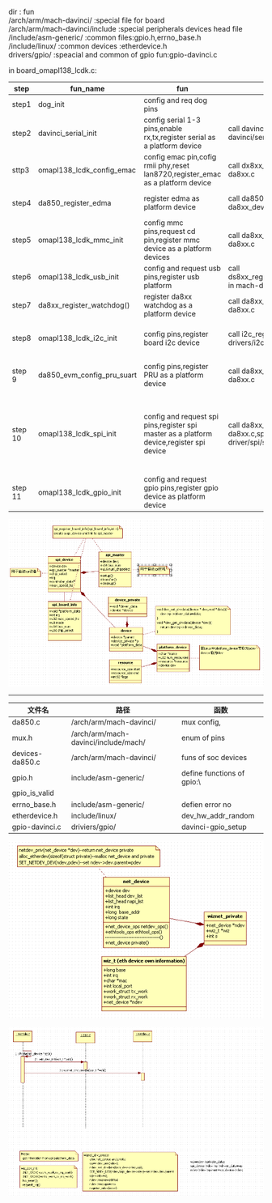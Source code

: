 dir	: fun   
/arch/arm/mach-davinci/			:special file for board   
/arch/arm/mach-davinci/include	:special peripherals devices head file   
/include/asm-generic/	:common files:gpio.h,errno_base.h  
/include/linux/			:common devices :etherdevice.h  
drivers/gpio/			:speacial and common of gpio fun:gpio-davinci.c  

in board_omapl138_lcdk.c:

|step|fun_name|fun|call fun |data in|
|-|-|-|-|-|
|step1|dog_init	|config and req dog pins||<img width=200>gpio(6,2),gpio(4,1)|
|step2|davinci_serial_init|config serial 1-3 pins,enable rx,tx,register serial as a platform device|call davinci_serial_init in  mach-davinci/serial.c|pins define in da850.c,device define in devices-da8xx.c|
|sttp3|omapl138_lcdk_config_emac|config emac pin,cofig rmii phy,reset lan8720,register_emac as a platform device |call dx8xx_register_emac in devices-da8xx.c|pins define in board,emac devices in devices-da8xx.c|
|step4|da850_register_edma|register edma as platform device|call da850_register_edma in da8xx_devices.c|edma devices define in devices-da8xx.c|
|step5|omapl138_lcdk_mmc_init|config mmc pins,request cd pin,register mmc device as a platform devices|call da8xx_register_mmcsd0 in devices-da8xx.c|pins define in board,device define in devices-da8xx.c|
|step6|omapl138_lcdk_usb_init|config and request usb pins,register usb platform|call ds8xx_register_usb20,da8xx_board_usb_init in mach-davinci/usb.c|pin define in board,device define in usb.c|
|step7|da8xx_register_watchdog()|register da8xx watchdog as a platform device|call da8xx_register_watchdog in devices-da8xx.c|device define in devices-da8xx.c|
|step8|omapl138_lcdk_i2c_init|config pins,register board i2c device |call i2c_register_board_info in drivers/i2c/i2c_board_info.c|pins define in da850.c(1,4)(1,5),i2c device define in board file|
|step 9|da850_evm_config_pru_suart|config pins,register PRU as a platform device|call da8xx_register_pru_suart in devices-da8xx.c|pins define in da850.c,device define in devices-da8xx.c|
|step 10|omapl138_lcdk_spi_init|config and request spi pins,register spi master as a platform device,register spi device|call da8xx_register_spi in devices-da8xx.c,spi_register_board_info in driver/spi/spi.c|spi master pin in da850.c,spi master device define in devices-da8xx.c \  spi device other pin define in board,spi device define in board|
|step 11|omapl138_lcdk_gpio_init|config and request gpio pins,register gpio device as  platform device||pins and device define in board|

![](1.png)

------------

|文件名|路径|函数|
|----|----|----|
|da850.c|/arch/arm/mach-davinci/|mux config,|
|mux.h|/arch/arm/mach-davinci/include/mach/|enum of pins|
|devices-da850.c|/arch/arm/mach-davinci/|funs of soc devices|
|gpio.h|include/asm-generic/|define functions of gpio:\
				gpio_is_valid|
|errno_base.h|include/asm-generic/|defien error no|
|etherdevice.h|include/linux/|dev_hw_addr_random|
|gpio-davinci.c|driviers/gpio/|davinci-gpio_setup|

![](2.png)
	
![](3.png)

